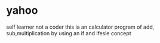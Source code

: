 # yahoo
self learner not a coder
this ia an calculator program of add, sub,multiplication by using an if and ifesle concept 
